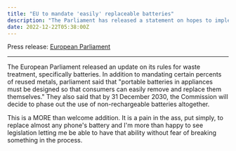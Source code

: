 ```yaml
---
title: "EU to mandate 'easily' replaceable batteries"
description: "The Parliament has released a statement on hopes to implement policies regulating portable batteries to be made easily removeable and replaceable by consumers."
date: 2022-12-22T05:38:00Z
---
```


Press release: [European Parliament](https://www.europarl.europa.eu/news/en/press-room/20221205IPR60614/batteries-deal-on-new-eu-rules-for-design-production-and-waste-treatment)

---

The European Parliament released an update on its rules for waste treatment, specifically batteries. In addition to mandating certain percents of reused metals, parliament said that "portable batteries in appliances must be designed so that consumers can easily remove and replace them themselves." They also said that by 31 December 2030, the Commission will decide to phase out the use of non-rechargeable batteries altogether.

This is a MORE than welcome addition. It is a pain in the ass, put simply, to replace almost any phone's battery and I'm more than happy to see legislation letting me be able to have that ability without fear of breaking something in the process.
